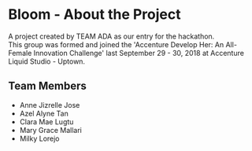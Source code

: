 # Bloom - About the Project

A project created by TEAM ADA as our entry for the hackathon. <br/> 
This group was formed and joined the 'Accenture Develop Her: An All-Female Innovation Challenge' last September 29 - 30, 2018 
at Accenture Liquid Studio - Uptown. 

## Team Members
* Anne Jizrelle Jose
* Azel Alyne Tan
* Clara Mae Lugtu
* Mary Grace Mallari
* Milky Lorejo

